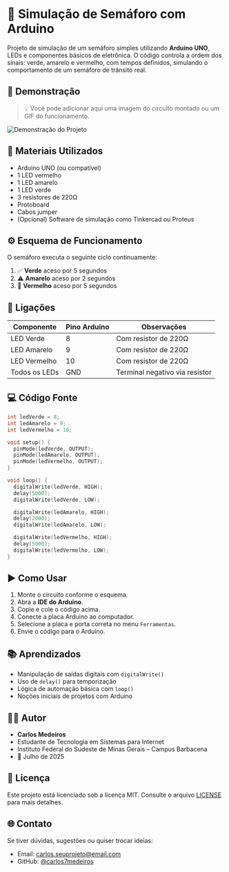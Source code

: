 # 🚦 Simulação de Semáforo com Arduino

Projeto de simulação de um semáforo simples utilizando **Arduino UNO**, LEDs e componentes básicos de eletrônica. O código controla a ordem dos sinais: verde, amarelo e vermelho, com tempos definidos, simulando o comportamento de um semáforo de trânsito real.

## 📸 Demonstração

> 💡 Você pode adicionar aqui uma imagem do circuito montado ou um GIF do funcionamento.

![Demonstração do Projeto](imagens/demonstracao.gif)

## 🧰 Materiais Utilizados

- Arduino UNO (ou compatível)
- 1 LED vermelho
- 1 LED amarelo
- 1 LED verde
- 3 resistores de 220Ω
- Protoboard
- Cabos jumper
- (Opcional) Software de simulação como Tinkercad ou Proteus

## ⚙️ Esquema de Funcionamento

O semáforo executa o seguinte ciclo continuamente:

1. ✅ **Verde** aceso por 5 segundos
2. ⚠️ **Amarelo** aceso por 2 segundos
3. 🛑 **Vermelho** aceso por 5 segundos

## 🔌 Ligações

| Componente  | Pino Arduino | Observações         |
|-------------|--------------|---------------------|
| LED Verde   | 8            | Com resistor de 220Ω|
| LED Amarelo | 9            | Com resistor de 220Ω|
| LED Vermelho| 10           | Com resistor de 220Ω|
| Todos os LEDs | GND         | Terminal negativo via resistor|

## 💻 Código Fonte

```cpp
int ledVerde = 8;
int ledAmarelo = 9;
int ledVermelho = 10;

void setup() {
  pinMode(ledVerde, OUTPUT);
  pinMode(ledAmarelo, OUTPUT);
  pinMode(ledVermelho, OUTPUT);
}

void loop() {
  digitalWrite(ledVerde, HIGH);
  delay(5000);
  digitalWrite(ledVerde, LOW);

  digitalWrite(ledAmarelo, HIGH);
  delay(2000);
  digitalWrite(ledAmarelo, LOW);

  digitalWrite(ledVermelho, HIGH);
  delay(5000);
  digitalWrite(ledVermelho, LOW);
}
```

## ▶️ Como Usar

1. Monte o circuito conforme o esquema.
2. Abra a **IDE do Arduino**.
3. Copie e cole o código acima.
4. Conecte a placa Arduino ao computador.
5. Selecione a placa e porta correta no menu `Ferramentas`.
6. Envie o código para o Arduino.

## 📚 Aprendizados

- Manipulação de saídas digitais com `digitalWrite()`
- Uso de `delay()` para temporização
- Lógica de automação básica com `loop()`
- Noções iniciais de projetos com Arduino

## 🧑‍💻 Autor

- **Carlos Medeiros**  
- Estudante de Tecnologia em Sistemas para Internet  
- Instituto Federal do Sudeste de Minas Gerais – Campus Barbacena  
- 📅 Julho de 2025

## 📄 Licença

Este projeto está licenciado sob a licença MIT. Consulte o arquivo [LICENSE](LICENSE) para mais detalhes.

## 🌐 Contato

Se tiver dúvidas, sugestões ou quiser trocar ideias:

- Email: carlos.seuprojeto@email.com
- GitHub: [@carlos7medeiros](https://github.com/carlos7medeiros)
